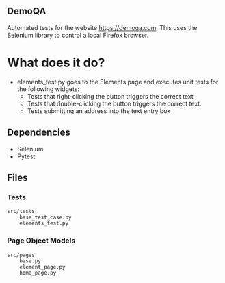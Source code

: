## DemoQA

Automated tests for the website https://demoqa.com.  This uses the Selenium library to control a local Firefox browser.

# What does it do?
- elements_test.py goes to the Elements page and executes unit tests for the following widgets:
    - Tests that right-clicking the button triggers the correct text
    - Tests that double-clicking the button triggers the correct text.
    - Tests submitting an address into the text entry box

## Dependencies
 - Selenium
 - Pytest
 
## Files
### Tests
```
src/tests
    base_test_case.py
    elements_test.py
```
### Page Object Models
```
src/pages
    base.py
    element_page.py
    home_page.py
```
